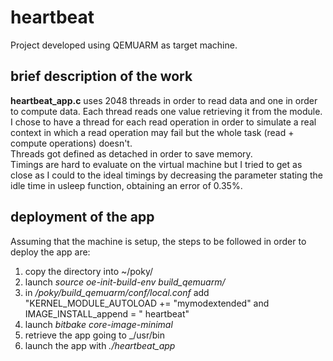 # heartbeat

Project developed using QEMUARM as target machine.

## brief description of the work
**heartbeat_app.c** uses 2048 threads in order to read data and one in order to compute data.
Each thread reads one value retrieving it from the module. I chose to have a thread for each read operation in order to simulate a real context in which a read operation may fail but the whole task (read + compute operations) doesn't.  
Threads got defined as detached in order to save memory.  
Timings are hard to evaluate on the virtual machine but I tried to get as close as I could to the ideal timings by decreasing the parameter stating the idle time in usleep function, obtaining an error of 0.35%.

## deployment of the app
Assuming that the machine is setup, the steps to be followed in order to deploy the app are: 
  1) copy the directory into ~/poky/
  2) launch _source oe-init-build-env build_qemuarm/_
  3) in _/poky/build_qemuarm/conf/local.conf_ add  
  "KERNEL_MODULE_AUTOLOAD += "mymodextended" and    
  IMAGE_INSTALL_append = " heartbeat" 
  4) launch _bitbake core-image-minimal_
  5) retrieve the app going to _/usr/bin
  6) launch the app with _./heartbeat_app_
